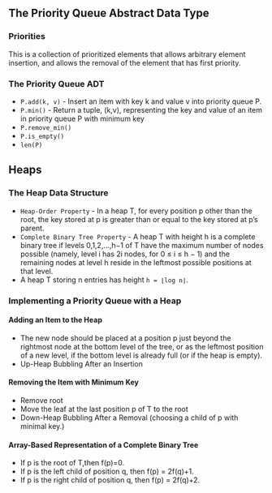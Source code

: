 ## The Priority Queue Abstract Data Type
### Priorities
This is a collection of prioritized elements that allows arbitrary element insertion, and allows the removal of the element that has first priority.
### The Priority Queue ADT
* `P.add(k, v)` - Insert an item with key k and value v into priority queue P.
* `P.min()` - Return a tuple, (k,v), representing the key and value of an item in priority queue P with minimum key
* `P.remove_min()`
* `P.is_empty()`
* `len(P)`

## Heaps
### The Heap Data Structure
* `Heap-Order Property` - In a heap T, for every position p other than the root, the key stored at p is greater than or equal to the key stored at p’s parent.
* `Complete Binary Tree Property` - A heap T with height h is a complete binary tree if levels 0,1,2,...,h−1 of T have the maximum number of nodes possible 
(namely, level i has 2i nodes, for 0 ≤ i ≤ h − 1) and the remaining nodes at level h reside in the leftmost possible positions at that level.
* A heap T storing n entries has height `h = ⌊log n⌋`.

### Implementing a Priority Queue with a Heap
#### Adding an Item to the Heap
* The new node should be placed at a position p just beyond the rightmost node at the bottom level of the tree, 
or as the leftmost position of a new level, if the bottom level is already full (or if the heap is empty).
* Up-Heap Bubbling After an Insertion

#### Removing the Item with Minimum Key
* Remove root
* Move the leaf at the last position p of T to the root
* Down-Heap Bubbling After a Removal (choosing a child of p with minimal key.)

#### Array-Based Representation of a Complete Binary Tree
* If p is the root of T,then f(p)=0.
* If p is the left child of position q, then f(p) = 2f(q)+1.
* If p is the right child of position q, then f(p) = 2f(q)+2.
